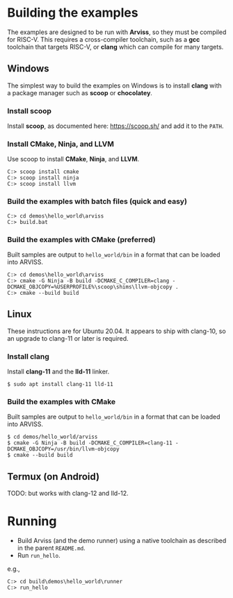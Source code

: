 # Building the examples

The examples are designed to be run with **Arviss**, so they must be compiled for RISC-V. This requires a cross-compiler
toolchain, such as a **gcc** toolchain that targets RISC-V, or **clang** which can compile for many targets.

## Windows

The simplest way to build the examples on Windows is to install **clang** with a package manager such as **scoop** or
**chocolatey**.

### Install scoop

Install **scoop**, as documented here: https://scoop.sh/ and add it to the `PATH`.

### Install CMake, Ninja, and LLVM

Use scoop to install **CMake**, **Ninja**, and **LLVM**.

```
C:> scoop install cmake
C:> scoop install ninja
C:> scoop install llvm
```

### Build the examples with batch files (quick and easy)

```
C:> cd demos\hello_world\arviss
C:> build.bat
```

### Build the examples with CMake (preferred)

Built samples are output to `hello_world/bin` in a format that can be loaded into ARVISS.

```
C:> cd demos\hello_world\arviss
C:> cmake -G Ninja -B build -DCMAKE_C_COMPILER=clang -DCMAKE_OBJCOPY=%USERPROFILE%\scoop\shims\llvm-objcopy .
C:> cmake --build build
```

## Linux

These instructions are for Ubuntu 20.04. It appears to ship with clang-10, so an upgrade to clang-11 or later is
required.

### Install clang

Install **clang-11** and the **lld-11** linker.

```shell
$ sudo apt install clang-11 lld-11
```

### Build the examples with CMake

Built samples are output to `hello_world/bin` in a format that can be loaded into ARVISS.

```shell
$ cd demos/hello_world/arviss
$ cmake -G Ninja -B build -DCMAKE_C_COMPILER=clang-11 -DCMAKE_OBJCOPY=/usr/bin/llvm-objcopy
$ cmake --build build
```

## Termux (on Android)

TODO: but works with clang-12 and lld-12.

# Running

- Build Arviss (and the demo runner) using a native toolchain as described in the parent `README.md`.
- Run `run_hello`.

e.g.,

```
C:> cd build\demos\hello_world\runner
C:> run_hello
```
